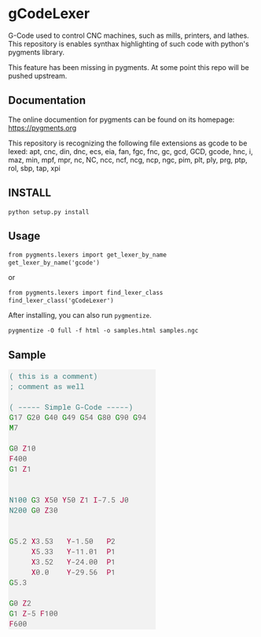 gCodeLexer
==========

G-Code used to control CNC machines, such as mills, printers, and lathes.
This repository is enables synthax highlighting of such code with python's pygments library.

This feature has been missing in pygments. At some point this repo will be pushed upstream.


Documentation
------------
The online documention for pygments can be found on its homepage: https://pygments.org

This repository is recognizing the following file extensions as gcode to be lexed:
apt, cnc, din, dnc, ecs, eia, fan, fgc, fnc, gc, gcd, GCD, gcode, hnc, i, maz, min, mpf,
mpr, nc, NC, ncc, ncf, ncg, ncp, ngc, pim, plt, ply, prg, ptp, rol, sbp, tap, xpi

## INSTALL

    python setup.py install

## Usage

    from pygments.lexers import get_lexer_by_name
    get_lexer_by_name('gcode')

or

    from pygments.lexers import find_lexer_class
    find_lexer_class('gCodeLexer')


After installing, you can also run `pygmentize`. 

    pygmentize -O full -f html -o samples.html samples.ngc


## Sample

![A lexed gcode sample drawn with default styling](Sample.png?raw=true "Lexer Sample")
